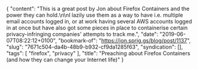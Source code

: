 {
  "content": "This is a great post by Jon about Firefox Containers and the power they can hold.\n\nI lazily use them as a way to have i.e. multiple email accounts logged in, or at work having several AWS accounts logged in at once but have also got some pieces in place to containerise certain privacy-infringing companies' attempts to track me.",
  "date": "2019-06-07T08:22:12+0100",
  "bookmark-of": "https://jon.sprig.gs/blog/post/1137",
  "slug": "7671c504-da4b-48b9-b932-cf9da1285f63",
  "syndication": [],
  "tags": [
    "firefox",
    "privacy"
  ],
  "title": "Preaching about Firefox Containers (and how they can change your Internet life)"
}
